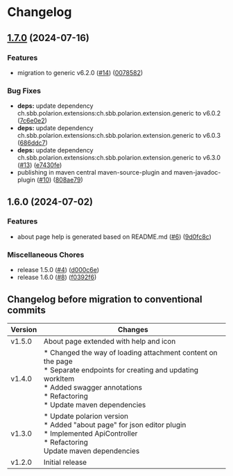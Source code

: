 # Changelog

## [1.7.0](https://github.com/SchweizerischeBundesbahnen/ch.sbb.polarion.extension.json-editor/compare/v1.6.0...v1.7.0) (2024-07-16)


### Features

* migration to generic v6.2.0 ([#14](https://github.com/SchweizerischeBundesbahnen/ch.sbb.polarion.extension.json-editor/issues/14)) ([0078582](https://github.com/SchweizerischeBundesbahnen/ch.sbb.polarion.extension.json-editor/commit/007858214cf598b9ee20580ba9d1d4ec2cc6552c))


### Bug Fixes

* **deps:** update dependency ch.sbb.polarion.extensions:ch.sbb.polarion.extension.generic to v6.0.2 ([7c6e0e2](https://github.com/SchweizerischeBundesbahnen/ch.sbb.polarion.extension.json-editor/commit/7c6e0e21dd65376b3c0cef1cfe2a80e996ca0bc6))
* **deps:** update dependency ch.sbb.polarion.extensions:ch.sbb.polarion.extension.generic to v6.0.3 ([686ddc7](https://github.com/SchweizerischeBundesbahnen/ch.sbb.polarion.extension.json-editor/commit/686ddc77b9feb794f4b1b0e729a8c4209ceca7ab))
* **deps:** update dependency ch.sbb.polarion.extensions:ch.sbb.polarion.extension.generic to v6.3.0 ([#13](https://github.com/SchweizerischeBundesbahnen/ch.sbb.polarion.extension.json-editor/issues/13)) ([e7430fe](https://github.com/SchweizerischeBundesbahnen/ch.sbb.polarion.extension.json-editor/commit/e7430fedfe7348fa8f01de327a5379a1e71a91ab))
* publishing in maven central maven-source-plugin and maven-javadoc-plugin ([#10](https://github.com/SchweizerischeBundesbahnen/ch.sbb.polarion.extension.json-editor/issues/10)) ([808ae79](https://github.com/SchweizerischeBundesbahnen/ch.sbb.polarion.extension.json-editor/commit/808ae79fc422535b0b55f78e642586cc86772266))

## 1.6.0 (2024-07-02)


### Features

* about page help is generated based on README.md ([#6](https://github.com/SchweizerischeBundesbahnen/ch.sbb.polarion.extension.json-editor/issues/6)) ([9d0fc8c](https://github.com/SchweizerischeBundesbahnen/ch.sbb.polarion.extension.json-editor/commit/9d0fc8c3f0afe185a0054dd10ed0a2190119e2a4))


### Miscellaneous Chores

* release 1.5.0 ([#4](https://github.com/SchweizerischeBundesbahnen/ch.sbb.polarion.extension.json-editor/issues/4)) ([d000c6e](https://github.com/SchweizerischeBundesbahnen/ch.sbb.polarion.extension.json-editor/commit/d000c6e19983b631255195ba14023a2c93d9b1a3))
* release 1.6.0 ([#8](https://github.com/SchweizerischeBundesbahnen/ch.sbb.polarion.extension.json-editor/issues/8)) ([f0392f6](https://github.com/SchweizerischeBundesbahnen/ch.sbb.polarion.extension.json-editor/commit/f0392f687bb5e3e3b782bc9be019c097149a37e4))

## Changelog before migration to conventional commits

| Version | Changes                                                                                                                                                                                                       |
|---------|---------------------------------------------------------------------------------------------------------------------------------------------------------------------------------------------------------------|
| v1.5.0  | About page extended with help and icon                                                                                                                                                                        |
| v1.4.0  | * Changed the way of loading attachment content on the page<br/> * Separate endpoints for creating and updating workItem<br/> * Added swagger annotations<br/> * Refactoring<br/> * Update maven dependencies |
| v1.3.0  | * Update polarion version<br/>* Added "about page" for json editor plugin<br/>* Implemented ApiController<br/> * Refactoring<br/>Update maven dependencies                                                    |
| v1.2.0  | Initial release                                                                                                                                                                                               |
